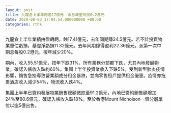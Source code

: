 ```yaml
---
layout: post
title: 九龍倉上半年蝕逾17億元　派息減至每股0.2港元
date: 2020-08-03 17:04:54.000000000 +08:00
categories: rthk
---
```


九龍倉上半年業績由盈轉虧，蝕17.41億元，去年同期賺24.5億元。若不計投資物業重估虧損，基礎淨虧損11.32億元。去年同期錄得盈利22.36億元。派第一次中期息每股0.2港元，按年減少20%。

期內，收入55.51億元，按年下跌31%，所有業務分部都下跌，尤其內地發展物業，確認入帳收入跌約60%。集團上半年投資業收入下跌5%，受到新型肺炎疫情影響，銷售急挫導致營業額成分租金暴跌，並向零售租戶提供租金優惠。疫情亦拖累酒店收入減少54%，物流收入跌4%。

集團上半年已簽約發展物業銷售總額微跌至91.2億元，內地已簽約銷售額增加24%至80.6億元，確認入帳收入跌18%。至於香港Mount Nicholson一個分層單位以逾5億出售。
